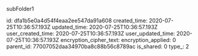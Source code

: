 subFolder1

id: dfa1b5e0a4d54f4eaa2ee547da91a608
created_time: 2020-07-25T10:36:57.193Z
updated_time: 2020-07-25T10:36:57.193Z
user_created_time: 2020-07-25T10:36:57.193Z
user_updated_time: 2020-07-25T10:36:57.193Z
encryption_cipher_text: 
encryption_applied: 0
parent_id: 77007052daa34970ba8c88b56c8789ac
is_shared: 0
type_: 2